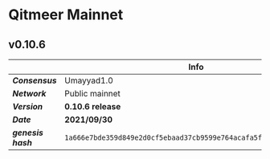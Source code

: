 
# Qitmeer Mainnet

## v0.10.6

|                      |     Info             |
| -------------------  |----------------------|
| ***Consensus***      | Umayyad1.0           |
| ***Network***        | Public mainnet       |
| ***Version***        | **0.10.6 release**   |
| ***Date***           | **2021/09/30**       |
| ***genesis hash***   | `1a666e7bde359d849e2d0cf5ebaad37cb9599e764acafa5ffad8ee5c99872b05`|
